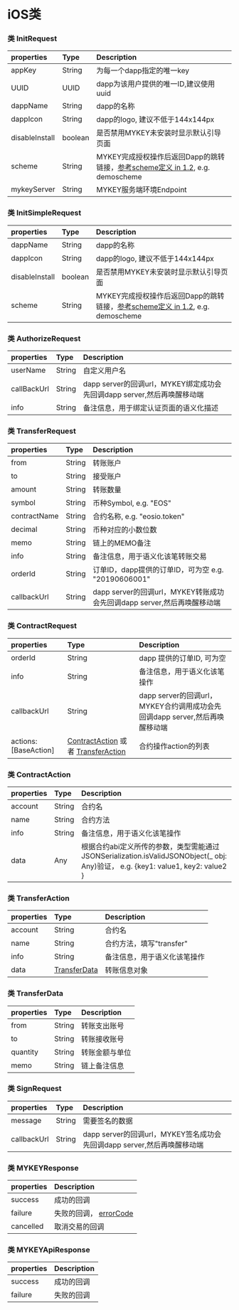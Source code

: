 # iOS类

### 类 InitRequest

| properties | Type | Description |
| :--- | :--- | :--- |
| appKey | String | 为每一个dapp指定的唯一key |
| UUID | UUID | dapp为该用户提供的唯一ID,建议使用uuid |
| dappName | String | dapp的名称 |
| dappIcon | String | dapp的logo, 建议不低于144x144px |
| disableInstall | boolean | 是否禁用MYKEY未安装时显示默认引导页面 |
| scheme | String | MYKEY完成授权操作后返回Dapp的跳转链接，[参考scheme定义 in 1.2](../../integrate-with-mykey/integration-ios/preconditions.md#2-tian-jia-url-scheme), e.g. demoscheme |
| mykeyServer | String | MYKEY服务端环境Endpoint |

### 类 InitSimpleRequest

| properties | Type | Description |
| :--- | :--- | :--- |
| dappName | String | dapp的名称 |
| dappIcon | String | dapp的logo, 建议不低于144x144px |
| disableInstall | boolean | 是否禁用MYKEY未安装时显示默认引导页面 |
| scheme | String | MYKEY完成授权操作后返回Dapp的跳转链接，[参考scheme定义 in 1.2](../../integrate-with-mykey/integration-ios/preconditions.md#2-tian-jia-url-scheme), e.g. demoscheme |

### 类 AuthorizeRequest

| properties | Type | Description |
| :--- | :--- | :--- |
| userName | String | 自定义用户名 |
| callBackUrl | String | dapp server的回调url，MYKEY绑定成功会先回调dapp server,然后再唤醒移动端 |
| info | String | 备注信息，用于绑定认证页面的语义化描述 |

### 类 TransferRequest

| properties | Type | Description |
| :--- | :--- | :--- |
| from | String | 转账账户 |
| to | String | 接受账户 |
| amount | String | 转账数量 |
| symbol | String | 币种Symbol, e.g. "EOS" |
| contractName | String | 合约名称, e.g. "eosio.token" |
| decimal | String | 币种对应的小数位数 |
| memo | String | 链上的MEMO备注 |
| info | String | 备注信息，用于语义化该笔转账交易 |
| orderId | String | 订单ID，dapp提供的订单ID，可为空 e.g. "20190606001" |
| callbackUrl | String | dapp server的回调url，MYKEY转账成功会先回调dapp server,然后再唤醒移动端 |

### 类 ContractRequest

| properties | Type | Description |
| :--- | :--- | :--- |
| orderId | String | dapp 提供的订单ID, 可为空 |
| info | String | 备注信息，用于语义化该笔操作 |
| callbackUrl | String | dapp server的回调url，MYKEY合约调用成功会先回调dapp server,然后再唤醒移动端 |
| actions: \[BaseAction\] | [ContractAction](ios.md#lei-contractaction) 或者 [TransferAction](ios.md#lei-transferaction) | 合约操作action的列表 |

### 类 ContractAction

| properties | Type | Description |
| :--- | :--- | :--- |
| account | String | 合约名 |
| name | String | 合约方法 |
| info | String | 备注信息，用于语义化该笔操作 |
| data | Any | 根据合约abi定义所传的参数，类型需能通过JSONSerialization.isValidJSONObject\(\_ obj: Any\)验证， e.g. {key1: value1, key2: value2 } |

### 类 TransferAction

| properties | Type | Description |
| :--- | :--- | :--- |
| account | String | 合约名 |
| name | String | 合约方法，填写"transfer" |
| info | String | 备注信息，用于语义化该笔操作 |
| data | [TransferData](ios.md#lei-transferdata) | 转账信息对象 |

### 类 TransferData

| properties | Type | Description |
| :--- | :--- | :--- |
| from | String | 转账支出账号 |
| to | String | 转账接收账号 |
| quantity | String | 转账金额与单位 |
| memo | String | 链上备注信息 |

### 类 SignRequest

| properties | Type | Description |
| :--- | :--- | :--- |
| message | String | 需要签名的数据 |
| callbackUrl | String | dapp server的回调url，MYKEY签名成功会先回调dapp server,然后再唤醒移动端 |

### 类 MYKEYResponse

| properties | Description |
| :--- | :--- |
| success | 成功的回调 |
| failure | 失败的回调， [errorCode ](../error-code.md) |
| cancelled | 取消交易的回调 |

### 类 MYKEYApiResponse

| properties | Description |
| :--- | :--- |
| success | 成功的回调 |
| failure | 失败的回调 |

